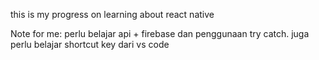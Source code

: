 this is my progress on learning about react native


Note for me:
perlu belajar api + firebase dan penggunaan try catch. juga perlu belajar shortcut key dari vs code

